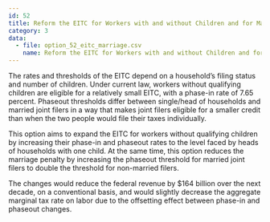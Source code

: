 ```yaml
---
id: 52
title: Reform the EITC for Workers with and without Children and for Married and Unmarried Workers
category: 3
data:
  - file: option_52_eitc_marriage.csv
    name: Reform the EITC for Workers with and without Children and for Married and Unmarried Workers
---
```


The rates and thresholds of the EITC depend on a household’s filing status and number of children. Under current law, workers without qualifying children are eligible for a relatively small EITC, with a phase-in rate of 7.65 percent. Phaseout thresholds differ between single/head of households and married joint filers in a way that makes joint filers eligible for a smaller credit than when the two people would file their taxes individually.

This option aims to expand the EITC for workers without qualifying children by increasing their phase-in and phaseout rates to the level faced by heads of households with one child. At the same time, this option reduces the marriage penalty by increasing the phaseout threshold for married joint filers to double the threshold for non-married filers.

The changes would reduce the federal revenue by $164 billion over the next decade, on a conventional basis, and would slightly decrease the aggregate marginal tax rate on labor due to the offsetting effect between phase-in and phaseout changes.
